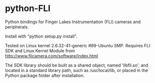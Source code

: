 python-FLI
==========

Python bindings for Finger Lakes Instrumentation (FLI) cameras and peripherals.

Install with "python setup.py install".

Tested on Linux kernel 2.6.32-41-generic #89-Ubuntu SMP.
Requires FLI SDK and Linux Kernel Module from 
http://www.flicamera.com/software/index.html

The SDK library should be built as a shared object, named 'libfli.so', and 
located in a standard library path, such as /usr/local/lib, or placed in the
Python package folder after installation.
